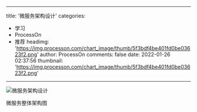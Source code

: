 
---
title: '微服务架构设计'
categories: 
 - 学习
 - ProcessOn
 - 推荐
headimg: 'https://img.processon.com/chart_image/thumb/5f3bdf4be401fd0be03623f2.png'
author: ProcessOn
comments: false
date: 2022-01-26 02:37:56
thumbnail: 'https://img.processon.com/chart_image/thumb/5f3bdf4be401fd0be03623f2.png'
---

<div>   
<img class="thumb" alt="微服务架构设计" src="https://img.processon.com/chart_image/thumb/5f3bdf4be401fd0be03623f2.png" referrerpolicy="no-referrer">
<p>微服务整体架构图</p>  
</div>
            